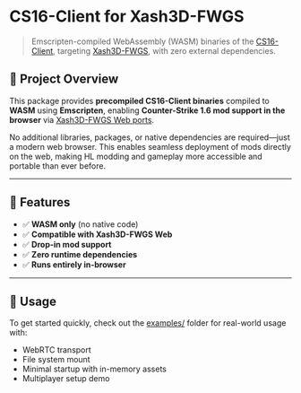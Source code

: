# CS16-Client for Xash3D-FWGS

> Emscripten-compiled WebAssembly (WASM) binaries of the [CS16-Client](https://github.com/Velaron/cs16-client), targeting [Xash3D-FWGS](https://github.com/FWGS/xash3d-fwgs), with zero external dependencies.

## 🚀 Project Overview

This package provides **precompiled CS16-Client binaries** compiled to **WASM** using **Emscripten**, enabling **Counter-Strike 1.6 mod support in the browser** via [Xash3D-FWGS Web ports](https://github.com/yohimik/webxash3d-fwgs).

No additional libraries, packages, or native dependencies are required—just a modern web browser.
This enables seamless deployment of mods directly on the web, making HL modding and gameplay more accessible and portable than ever before.

---

## 🧱 Features

- ✅ **WASM only** (no native code)
- ✅ **Compatible with Xash3D-FWGS Web**
- ✅ **Drop-in mod support**
- ✅ **Zero runtime dependencies**
- ✅ **Runs entirely in-browser**

---

## 🧩 Usage

To get started quickly, check out the [examples/](https://github.com/yohimik/webxash3d-fwgs/tree/main/packages/examples) folder for real-world usage with:

* WebRTC transport
* File system mount
* Minimal startup with in-memory assets
* Multiplayer setup demo
